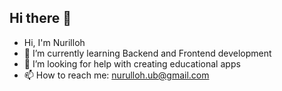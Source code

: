 ## Hi there 👋

<!--
**nurulloh-dev/nurulloh-dev** is a ✨ _special_ ✨ repository because its `README.md` (this file) appears on your GitHub profile.

Here are some ideas to get you started:

- 🔭 I’m currently working on ...
- 🌱 I’m currently learning ...
- 👯 I’m looking to collaborate on ...
- 🤔 I’m looking for help with ...
- 💬 Ask me about ...
- 📫 How to reach me: ...
- 😄 Pronouns: ...
- ⚡ Fun fact: ...
-->
- Hi, I'm Nurilloh
- 🌱 I’m currently learning Backend and Frontend development
- 🤔 I’m looking for help with creating educational apps
- 📫 How to reach me: nurulloh.ub@gmail.com
